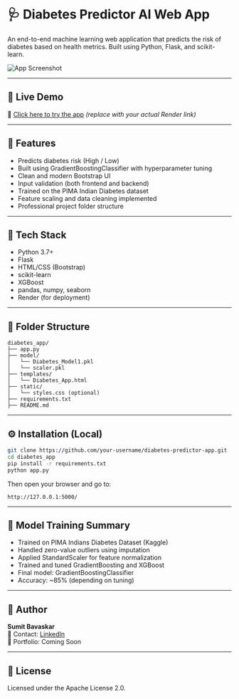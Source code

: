 
# 🩺 Diabetes Predictor AI Web App

An end-to-end machine learning web application that predicts the risk of diabetes based on health metrics. Built using Python, Flask, and scikit-learn.

![App Screenshot](https://via.placeholder.com/800x400?text=Diabetes+Predictor+AI+App)

---

## 🚀 Live Demo

🔗 [Click here to try the app](https://yourappname.onrender.com) *(replace with your actual Render link)*

---

## 📌 Features

- Predicts diabetes risk (High / Low)
- Built using GradientBoostingClassifier with hyperparameter tuning
- Clean and modern Bootstrap UI
- Input validation (both frontend and backend)
- Trained on the PIMA Indian Diabetes dataset
- Feature scaling and data cleaning implemented
- Professional project folder structure

---

## 🧠 Tech Stack

- Python 3.7+
- Flask
- HTML/CSS (Bootstrap)
- scikit-learn
- XGBoost
- pandas, numpy, seaborn
- Render (for deployment)

---

## 📁 Folder Structure

```
diabetes_app/
├── app.py
├── model/
│   └── Diabetes_Model1.pkl
│   └── scaler.pkl
├── templates/
│   └── Diabetes_App.html
├── static/
│   └── styles.css (optional)
├── requirements.txt
├── README.md
```

---

## ⚙️ Installation (Local)

```bash
git clone https://github.com/your-username/diabetes-predictor-app.git
cd diabetes_app
pip install -r requirements.txt
python app.py
```

Then open your browser and go to:
```
http://127.0.0.1:5000/
```

---

## 📝 Model Training Summary

- Trained on PIMA Indians Diabetes Dataset (Kaggle)
- Handled zero-value outliers using imputation
- Applied StandardScaler for feature normalization
- Trained and tuned GradientBoosting and XGBoost
- Final model: GradientBoostingClassifier
- Accuracy: ~85% (depending on tuning)

---

## 👤 Author

**Sumit Bavaskar**  
📧 Contact: [LinkedIn](https://linkedin.com/in/sumitbavaskar)  
📂 Portfolio: Coming Soon

---

## 📜 License

Licensed under the Apache License 2.0.
